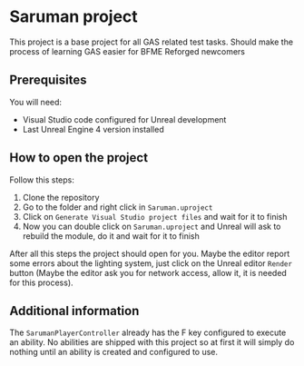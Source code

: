 # Saruman project

This project is a base project for all GAS related test tasks. Should make the process of learning GAS easier for BFME Reforged newcomers

## Prerequisites

You will need:
- Visual Studio code configured for Unreal development
- Last Unreal Engine 4 version installed

## How to open the project

Follow this steps:

1. Clone the repository
2. Go to the folder and right click in `Saruman.uproject`
3. Click on `Generate Visual Studio project files` and wait for it to finish
4. Now you can double click on `Saruman.uproject` and Unreal will ask to rebuild the module, do it and wait for it to finish

After all this steps the project should open for you. Maybe the editor report some errors about the lighting system, just click on the Unreal editor `Render` button (Maybe the editor ask you for network access, allow it, it is needed for this process).

## Additional information

The `SarumanPlayerController` already has the F key configured to execute an ability. No abilities are shipped with this project so at first it will simply do nothing until an ability is created and configured to use.
